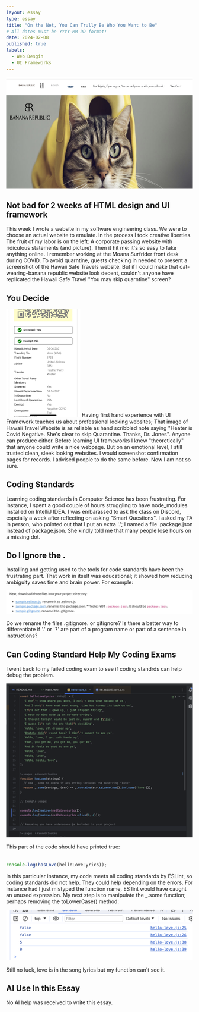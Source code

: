 ```yaml
---
layout: essay
type: essay
title: "On the Net, You Can Trully Be Who You Want to Be"
# All dates must be YYYY-MM-DD format!
date: 2024-02-08
published: true
labels:
  - Web Desgin 
  - UI Frameworks
---
```

<img width="700px" height ="300px" class="rounded float-start pe-4" src="./Fake-bananarepublic.jpg">





## Not bad for 2 weeks of HTML design and UI framework 

This week I wrote a website in my software engineering class. We were to choose an actual website to emulate. In the process I took creative liberties. The fruit of my labor is on the left: A corporate passing website with ridiculous statements (and picture). Then it hit me: it's so easy to fake anything online. I remember working at the Moana Surfrider front desk during COVID. To avoid quarntine, guests checking in needed to present a screenshot of the Hawaii Safe Travels website. But if I could make that cat-wearing-banana republic website look decent, couldn't anyone have replicated the Hawaii Safe Travel "You may skip quarntine" screen?

##  You Decide 

<img width="200px"  class="rounded float-start pe-4" src="./IMG_2709.jpg">
Having first hand experience with UI Framework teaches us about professional looking websites; That image of Hawaii Travel Website is as reliable as hand scribbled note saying "Heater is Covid Negative. She's clear to skip Quarantine. Thanks, Dr. Jones". Anyone can produce either. Before learning UI frameworks I knew "theoretically" that anyone could write a nice webpage. But on an emotional level, I still trusted clean, sleek looking websites. I would screenshot confirmation pages for records. I advised people to do the same before. Now I am not so sure. 

## Coding Standards 

Learning coding standards in Computer Science has been frustrating. For instance, I spent a good couple of hours struggling to have node_modules installed on IntelliJ IDEA. I was embarassed to ask the class on Discord, espcially a week after reflecting on asking "Smart Questions".  I asked my TA in person, who pointed out that I put an extra '.'; I named a file .package.json instead of package.json. She kindly told me that many people lose hours on a missing dot. 

  
## Do I Ignore the .

Installing and getting used to the tools for code standards have been the frustrating part. That work in itself was educational; it showed how reducing ambiguity saves time and brain power. For example: 

<img class= "img-fluid" src= "./instruction2.8.24 ICS 314.png">

Do we rename the files .gitignore. or gitignore? Is there a better way to differentiate if '.' or '?' are part of a program name or part of a sentence in instructions? 

## Can Coding Standard Help My Coding Exams

I went back to my failed coding exam to see if coding standrds can help debug the problem. 

<img class = "img-fluid" src= "./2.8.24.icsexam314.png">

This part of the code should have printed true:
```javascript

console.log(hasLove(helloLoveLyrics)); 

```
In this particular instance, my code meets all coding standards by ESLint, so coding standards did not help. They could help depending on the errors. For instance had I just mistyped the function name, ES lint would have caught an unused expression. My next step is to manipulate the _.some function; perhaps removing the toLowerCase() method:

<img class = "img-fluid" src= "./noLuckyet2.8.24ICS314.png">

Still no luck, love is in the song lyrics but my function can't see it. 

## AI Use In this Essay

No AI help was received to write this essay. 
